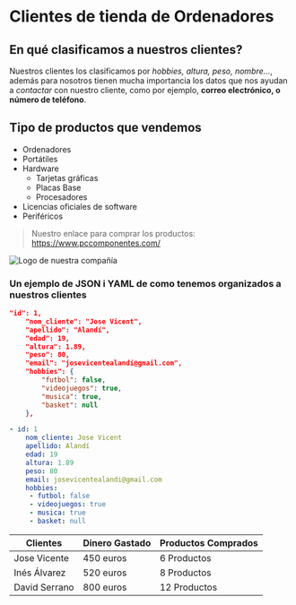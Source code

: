 # Clientes de tienda de Ordenadores

## En qué clasificamos a nuestros clientes?

Nuestros clientes los clasificamos por *hobbies, altura, peso, nombre...*, además para nosotros tienen mucha importancia los datos que nos ayudan a *contactar* con nuestro cliente, como por ejemplo, **correo electrónico, o número de teléfono**.

<!--Lista sin orden en concreto-->
## Tipo de productos que vendemos

* Ordenadores
* Portátiles
* Hardware
    * Tarjetas gráficas
    * Placas Base
    * Procesadores
* Licencias oficiales de software
* Periféricos

>Nuestro enlace para comprar los productos:  
https://www.pccomponentes.com/  

![Logo de nuestra compañía](https://www.info-computer.com/modules/dbblog/views/img/post/ordenador-portatil-u-ordenador-de-sobremesa.jpg)

### Un ejemplo de JSON i YAML de como tenemos organizados a nuestros clientes

<!--Bloque de código-->
```JSON
"id": 1,
    "nom_cliente": "Jose Vicent",
    "apellido": "Alandí",
    "edad": 19,
    "altura": 1.89,
    "peso": 80,
    "email": "josevicentealandí@gmail.com",
    "hobbies": {
        "futbol": false,
        "videojuegos": true,
        "musica": true,
        "basket": null
    },
```
```YAML
- id: 1
    nom_cliente: Jose Vicent
    apellido: Alandí
    edad: 19
    altura: 1.89
    peso: 80
    email: josevicentealandi@gmail.com
    hobbies:
     - futbol: false
     - videojuegos: true
     - musica: true
     - basket: null
```

| Clientes | Dinero Gastado | Productos Comprados  
| --- | --- | ---
| Jose Vicente | 450 euros | 6 Productos
| Inés Álvarez | 520 euros | 8 Productos
| David Serrano | 800 euros | 12 Productos
